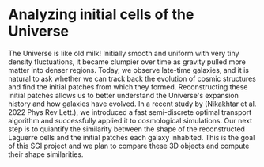 # Analyzing initial cells of the Universe
The Universe is like old milk! Initially smooth and uniform with very tiny density fluctuations, it became clumpier over time as gravity pulled more matter into denser regions. Today, we observe late-time galaxies, and it is natural to ask whether we can track back the evolution of cosmic structures and find the initial patches from which they formed. Reconstructing these initial patches allows us to better understand the Universe's expansion history and how galaxies have evolved. In a recent study by (Nikakhtar et al. 2022 Phys Rev Lett.), we introduced a fast semi-discrete optimal transport algorithm and successfully applied it to cosmological simulations. Our next step is to quiantify the similarity between the shape of the reconstructed Laguerre cells and the initial patches each galaxy inhabited. This is the goal of this SGI project and we plan to compare these 3D objects and compute their shape similarities.
